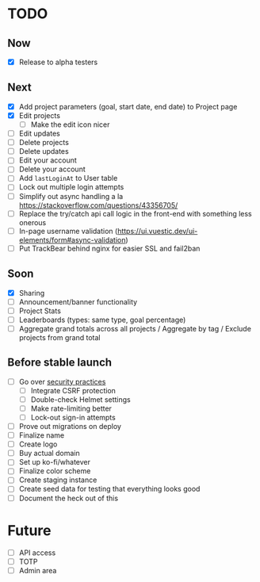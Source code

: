 # TODO

## Now
- [X] Release to alpha testers

## Next
- [X] Add project parameters (goal, start date, end date) to Project page
- [X] Edit projects
  - [ ] Make the edit icon nicer
- [ ] Edit updates
- [ ] Delete projects
- [ ] Delete updates
- [ ] Edit your account
- [ ] Delete your account
- [ ] Add `lastLoginAt` to User table
- [ ] Lock out multiple login attempts
- [ ] Simplify out async handling a la https://stackoverflow.com/questions/43356705/
- [ ] Replace the try/catch api call logic in the front-end with something less onerous
- [ ] In-page username validation (https://ui.vuestic.dev/ui-elements/form#async-validation)
- [ ] Put TrackBear behind nginx for easier SSL and fail2ban

## Soon
- [X] Sharing
- [ ] Announcement/banner functionality
- [ ] Project Stats
- [ ] Leaderboards (types: same type, goal percentage)
- [ ] Aggregate grand totals across all projects / Aggregate by tag / Exclude projects from grand total

## Before stable launch
- [ ] Go over [security practices](https://blog.risingstack.com/node-js-security-checklist/)
  - [ ] Integrate CSRF protection
  - [ ] Double-check Helmet settings
  - [ ] Make rate-limiting better
  - [ ] Lock-out sign-in attempts
- [ ] Prove out migrations on deploy
- [ ] Finalize name
- [ ] Create logo
- [ ] Buy actual domain
- [ ] Set up ko-fi/whatever
- [ ] Finalize color scheme
- [ ] Create staging instance
- [ ] Create seed data for testing that everything looks good
- [ ] Document the heck out of this

# Future
- [ ] API access
- [ ] TOTP
- [ ] Admin area
